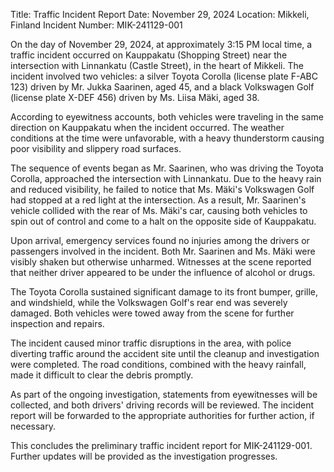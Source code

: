  Title: Traffic Incident Report
Date: November 29, 2024
Location: Mikkeli, Finland
Incident Number: MIK-241129-001

On the day of November 29, 2024, at approximately 3:15 PM local time, a traffic incident occurred on Kauppakatu (Shopping Street) near the intersection with Linnankatu (Castle Street), in the heart of Mikkeli. The incident involved two vehicles: a silver Toyota Corolla (license plate F-ABC 123) driven by Mr. Jukka Saarinen, aged 45, and a black Volkswagen Golf (license plate X-DEF 456) driven by Ms. Liisa Mäki, aged 38.

According to eyewitness accounts, both vehicles were traveling in the same direction on Kauppakatu when the incident occurred. The weather conditions at the time were unfavorable, with a heavy thunderstorm causing poor visibility and slippery road surfaces.

The sequence of events began as Mr. Saarinen, who was driving the Toyota Corolla, approached the intersection with Linnankatu. Due to the heavy rain and reduced visibility, he failed to notice that Ms. Mäki's Volkswagen Golf had stopped at a red light at the intersection. As a result, Mr. Saarinen's vehicle collided with the rear of Ms. Mäki's car, causing both vehicles to spin out of control and come to a halt on the opposite side of Kauppakatu.

Upon arrival, emergency services found no injuries among the drivers or passengers involved in the incident. Both Mr. Saarinen and Ms. Mäki were visibly shaken but otherwise unharmed. Witnesses at the scene reported that neither driver appeared to be under the influence of alcohol or drugs.

The Toyota Corolla sustained significant damage to its front bumper, grille, and windshield, while the Volkswagen Golf's rear end was severely damaged. Both vehicles were towed away from the scene for further inspection and repairs.

The incident caused minor traffic disruptions in the area, with police diverting traffic around the accident site until the cleanup and investigation were completed. The road conditions, combined with the heavy rainfall, made it difficult to clear the debris promptly.

As part of the ongoing investigation, statements from eyewitnesses will be collected, and both drivers' driving records will be reviewed. The incident report will be forwarded to the appropriate authorities for further action, if necessary.

This concludes the preliminary traffic incident report for MIK-241129-001. Further updates will be provided as the investigation progresses.